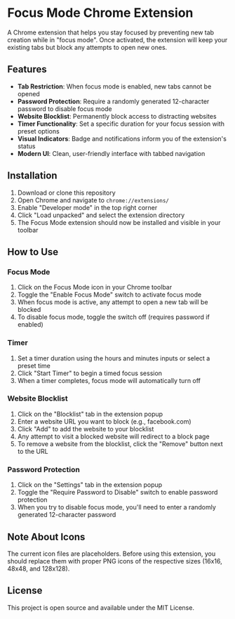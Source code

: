 # Focus Mode Chrome Extension

A Chrome extension that helps you stay focused by preventing new tab creation while in "focus mode". Once activated, the extension will keep your existing tabs but block any attempts to open new ones.

## Features

- **Tab Restriction**: When focus mode is enabled, new tabs cannot be opened
- **Password Protection**: Require a randomly generated 12-character password to disable focus mode
- **Website Blocklist**: Permanently block access to distracting websites
- **Timer Functionality**: Set a specific duration for your focus session with preset options
- **Visual Indicators**: Badge and notifications inform you of the extension's status
- **Modern UI**: Clean, user-friendly interface with tabbed navigation

## Installation

1. Download or clone this repository
2. Open Chrome and navigate to `chrome://extensions/`
3. Enable "Developer mode" in the top right corner
4. Click "Load unpacked" and select the extension directory
5. The Focus Mode extension should now be installed and visible in your toolbar

## How to Use

### Focus Mode
1. Click on the Focus Mode icon in your Chrome toolbar
2. Toggle the "Enable Focus Mode" switch to activate focus mode
3. When focus mode is active, any attempt to open a new tab will be blocked
4. To disable focus mode, toggle the switch off (requires password if enabled)

### Timer
1. Set a timer duration using the hours and minutes inputs or select a preset time
2. Click "Start Timer" to begin a timed focus session
3. When a timer completes, focus mode will automatically turn off

### Website Blocklist
1. Click on the "Blocklist" tab in the extension popup
2. Enter a website URL you want to block (e.g., facebook.com)
3. Click "Add" to add the website to your blocklist
4. Any attempt to visit a blocked website will redirect to a block page
5. To remove a website from the blocklist, click the "Remove" button next to the URL

### Password Protection
1. Click on the "Settings" tab in the extension popup
2. Toggle the "Require Password to Disable" switch to enable password protection
3. When you try to disable focus mode, you'll need to enter a randomly generated 12-character password

## Note About Icons

The current icon files are placeholders. Before using this extension, you should replace them with proper PNG icons of the respective sizes (16x16, 48x48, and 128x128).

## License

This project is open source and available under the MIT License. 